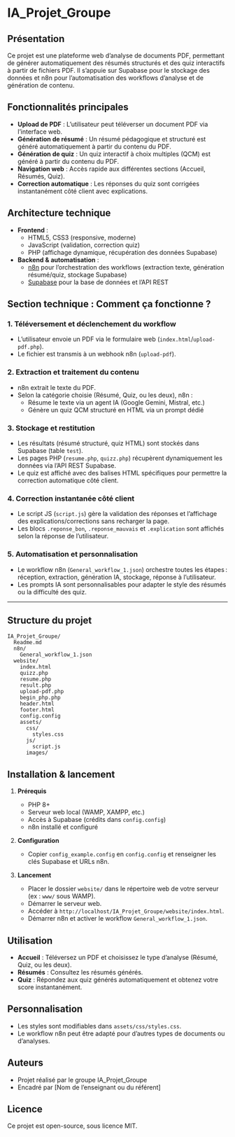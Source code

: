 # IA_Projet_Groupe

## Présentation

Ce projet est une plateforme web d’analyse de documents PDF, permettant de générer automatiquement des résumés structurés et des quiz interactifs à partir de fichiers PDF. Il s’appuie sur Supabase pour le stockage des données et n8n pour l’automatisation des workflows d’analyse et de génération de contenu.

## Fonctionnalités principales

- **Upload de PDF** : L’utilisateur peut téléverser un document PDF via l’interface web.
- **Génération de résumé** : Un résumé pédagogique et structuré est généré automatiquement à partir du contenu du PDF.
- **Génération de quiz** : Un quiz interactif à choix multiples (QCM) est généré à partir du contenu du PDF.
- **Navigation web** : Accès rapide aux différentes sections (Accueil, Résumés, Quiz).
- **Correction automatique** : Les réponses du quiz sont corrigées instantanément côté client avec explications.

## Architecture technique

- **Frontend** :
  - HTML5, CSS3 (responsive, moderne)
  - JavaScript (validation, correction quiz)
  - PHP (affichage dynamique, récupération des données Supabase)
- **Backend & automatisation** :
  - [n8n](https://n8n.io/) pour l’orchestration des workflows (extraction texte, génération résumé/quiz, stockage Supabase)
  - [Supabase](https://supabase.com/) pour la base de données et l’API REST

## Section technique : Comment ça fonctionne ?

### 1. Téléversement et déclenchement du workflow
- L’utilisateur envoie un PDF via le formulaire web (`index.html`/`upload-pdf.php`).
- Le fichier est transmis à un webhook n8n (`upload-pdf`).

### 2. Extraction et traitement du contenu
- n8n extrait le texte du PDF.
- Selon la catégorie choisie (Résumé, Quiz, ou les deux), n8n :
  - Résume le texte via un agent IA (Google Gemini, Mistral, etc.)
  - Génère un quiz QCM structuré en HTML via un prompt dédié

### 3. Stockage et restitution
- Les résultats (résumé structuré, quiz HTML) sont stockés dans Supabase (table `test`).
- Les pages PHP (`resume.php`, `quizz.php`) récupèrent dynamiquement les données via l’API REST Supabase.
- Le quiz est affiché avec des balises HTML spécifiques pour permettre la correction automatique côté client.

### 4. Correction instantanée côté client
- Le script JS (`script.js`) gère la validation des réponses et l’affichage des explications/corrections sans recharger la page.
- Les blocs `.reponse_bon`, `.reponse_mauvais` et `.explication` sont affichés selon la réponse de l’utilisateur.

### 5. Automatisation et personnalisation
- Le workflow n8n (`General_workflow_1.json`) orchestre toutes les étapes : réception, extraction, génération IA, stockage, réponse à l’utilisateur.
- Les prompts IA sont personnalisables pour adapter le style des résumés ou la difficulté des quiz.

---

## Structure du projet

```
IA_Projet_Groupe/
  Readme.md
  n8n/
    General_workflow_1.json
  website/
    index.html
    quizz.php
    resume.php
    result.php
    upload-pdf.php
    begin_php.php
    header.html
    footer.html
    config.config
    assets/
      css/
        styles.css
      js/
        script.js
      images/
```

## Installation & lancement

1. **Prérequis**
   - PHP 8+
   - Serveur web local (WAMP, XAMPP, etc.)
   - Accès à Supabase (crédits dans `config.config`)
   - n8n installé et configuré

2. **Configuration**
   - Copier `config_example.config` en `config.config` et renseigner les clés Supabase et URLs n8n.

3. **Lancement**
   - Placer le dossier `website/` dans le répertoire web de votre serveur (ex : `www/` sous WAMP).
   - Démarrer le serveur web.
   - Accéder à `http://localhost/IA_Projet_Groupe/website/index.html`.
   - Démarrer n8n et activer le workflow `General_workflow_1.json`.

## Utilisation

- **Accueil** : Téléversez un PDF et choisissez le type d’analyse (Résumé, Quiz, ou les deux).
- **Résumés** : Consultez les résumés générés.
- **Quiz** : Répondez aux quiz générés automatiquement et obtenez votre score instantanément.

## Personnalisation

- Les styles sont modifiables dans `assets/css/styles.css`.
- Le workflow n8n peut être adapté pour d’autres types de documents ou d’analyses.


## Auteurs

- Projet réalisé par le groupe IA_Projet_Groupe
- Encadré par [Nom de l’enseignant ou du référent]

## Licence

Ce projet est open-source, sous licence MIT.